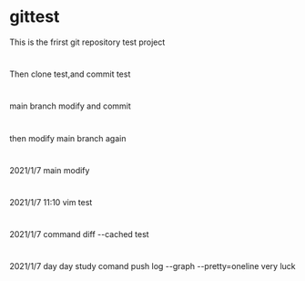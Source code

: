 # gittest
This is the frirst git repository test project
#
Then clone test,and commit test
#
main branch modify and commit
#
then modify main branch again
#
2021/1/7 main modify
#
2021/1/7 11:10 vim test
#
2021/1/7 command diff --cached test
#
2021/1/7 day day study comand push log --graph --pretty=oneline very luck

